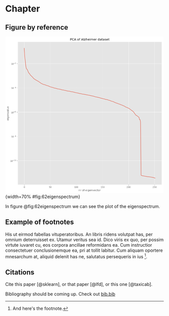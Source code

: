 # Chapter

## Figure by reference

![Eigenspectrum](ex6_2_eigenspectrum.png){width=70% #fig:62eigenspectrum}

In figure @fig:62eigenspectrum we can see the plot of the eigenspectrum.

## Example of footnotes

His ut eirmod fabellas vituperatoribus. An libris ridens volutpat has, per omnium deterruisset ex. Utamur veritus sea id. Dico viris ex quo, per possim virtute iuvaret cu, eos corpora ancillae reformidans ea. Cum instructior consectetuer conclusionemque ea, pri at tollit labitur. Cum aliquam oportere mnesarchum at, aliquid delenit has ne, salutatus persequeris in ius [^one].

[^one]: And here's the footnote.

## Citations

Cite this paper [@sklearn], or that paper [@lfd], or this one [@taxicab].

Bibliography should be coming up. Check out [bib.bib](bib.bib)
